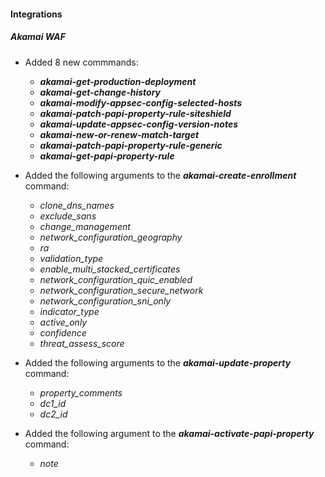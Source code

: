 
#### Integrations
##### Akamai WAF

- Added 8 new commmands:
  - ***akamai-get-production-deployment***
  - ***akamai-get-change-history***
  - ***akamai-modify-appsec-config-selected-hosts***
  - ***akamai-patch-papi-property-rule-siteshield***
  - ***akamai-update-appsec-config-version-notes***
  - ***akamai-new-or-renew-match-target***
  - ***akamai-patch-papi-property-rule-generic***
  - ***akamai-get-papi-property-rule***
     
- Added the following arguments to the ***akamai-create-enrollment*** command:
   - *clone_dns_names*
   - *exclude_sans*
   - *change_management*
   - *network_configuration_geography*
   - *ra*
   - *validation_type*
   - *enable_multi_stacked_certificates*
   - *network_configuration_quic_enabled*
   - *network_configuration_secure_network*
   - *network_configuration_sni_only*
   - *indicator_type*
   - *active_only*
   - *confidence*
   - *threat_assess_score*
    
- Added the following arguments to the ***akamai-update-property*** command:
   - *property_comments*
   - *dc1_id*
   - *dc2_id*
    
- Added the following argument to the ***akamai-activate-papi-property*** command:
   - *note*
